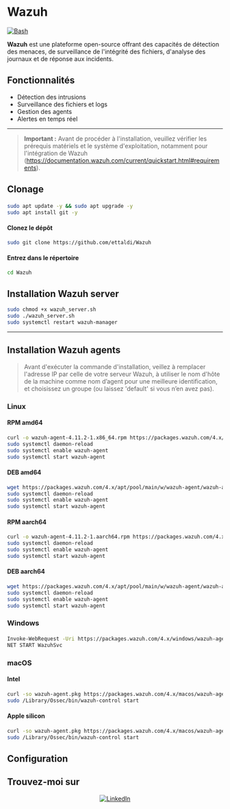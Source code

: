 # **Wazuh**
[![Bash](https://img.shields.io/badge/Bash-5.x-blue?style=for-the-badge&logo=gnubash&logoColor=white)]()


**Wazuh** est une plateforme open-source offrant des capacités de détection des menaces, de surveillance de l'intégrité des fichiers, d'analyse des journaux et de réponse aux incidents.

## **Fonctionnalités**

- Détection des intrusions
- Surveillance des fichiers et logs
- Gestion des agents
- Alertes en temps réel

---
> **Important :** Avant de procéder à l'installation, veuillez vérifier les prérequis matériels et le système d'exploitation, notamment pour l'intégration de Wazuh (https://documentation.wazuh.com/current/quickstart.html#requirements).    
## **Clonage**

#### 
```bash
sudo apt update -y && sudo apt upgrade -y
sudo apt install git -y
```

#### Clonez le dépôt
```bash
sudo git clone https://github.com/ettaldi/Wazuh
```

#### Entrez dans le répertoire
```bash
cd Wazuh
```

## **Installation Wazuh server**

```bash
sudo chmod +x wazuh_server.sh
sudo ./wazuh_server.sh
sudo systemctl restart wazuh-manager
```

---
## **Installation Wazuh agents**
> Avant d'exécuter la commande d'installation, veillez à remplacer l'adresse IP par celle de votre serveur Wazuh, à utiliser le nom d'hôte de la machine comme nom d’agent pour une meilleure identification, et choisissez un groupe (ou laissez 'default' si vous n’en avez pas).
### **Linux**
#### **RPM amd64**
#### 
```bash
curl -o wazuh-agent-4.11.2-1.x86_64.rpm https://packages.wazuh.com/4.x/yum/wazuh-agent-4.11.2-1.x86_64.rpm && sudo WAZUH_MANAGER='Addresse IP' WAZUH_AGENT_GROUP='default' WAZUH_AGENT_NAME='Nom_agent' rpm -ihv wazuh-agent-4.11.2-1.x86_64.rpm
sudo systemctl daemon-reload
sudo systemctl enable wazuh-agent
sudo systemctl start wazuh-agent
```
#### **DEB amd64**
#### 
```bash
wget https://packages.wazuh.com/4.x/apt/pool/main/w/wazuh-agent/wazuh-agent_4.11.2-1_amd64.deb && sudo WAZUH_MANAGER='Addresse IP' WAZUH_AGENT_GROUP='default' WAZUH_AGENT_NAME='Nom_agent' dpkg -i ./wazuh-agent_4.11.2-1_amd64.deb
sudo systemctl daemon-reload
sudo systemctl enable wazuh-agent
sudo systemctl start wazuh-agent
```
#### **RPM aarch64**
#### 
```bash
curl -o wazuh-agent-4.11.2-1.aarch64.rpm https://packages.wazuh.com/4.x/yum/wazuh-agent-4.11.2-1.aarch64.rpm && sudo WAZUH_MANAGER='Addresse IP' WAZUH_AGENT_GROUP='default' WAZUH_AGENT_NAME='Nom_agent' rpm -ihv wazuh-agent-4.11.2-1.aarch64.rpm
sudo systemctl daemon-reload
sudo systemctl enable wazuh-agent
sudo systemctl start wazuh-agent
```
#### **DEB aarch64**
#### 
```bash
wget https://packages.wazuh.com/4.x/apt/pool/main/w/wazuh-agent/wazuh-agent_4.11.2-1_arm64.deb && sudo WAZUH_MANAGER='Addresse IP' WAZUH_AGENT_GROUP='default' WAZUH_AGENT_NAME='Nom_agent' dpkg -i ./wazuh-agent_4.11.2-1_arm64.deb
sudo systemctl daemon-reload
sudo systemctl enable wazuh-agent
sudo systemctl start wazuh-agent
```
### **Windows**
#### 
```bash
Invoke-WebRequest -Uri https://packages.wazuh.com/4.x/windows/wazuh-agent-4.11.2-1.msi -OutFile $env:tmp\wazuh-agent; msiexec.exe /i $env:tmp\wazuh-agent /q WAZUH_MANAGER='Addresse IP' WAZUH_AGENT_GROUP='default' WAZUH_AGENT_NAME='Nom_agent'
NET START WazuhSvc
```
### **macOS**
#### **Intel**
#### 
```bash
curl -so wazuh-agent.pkg https://packages.wazuh.com/4.x/macos/wazuh-agent-4.11.2-1.intel64.pkg && echo "WAZUH_MANAGER='Addresse IP' && WAZUH_AGENT_GROUP='default' && WAZUH_AGENT_NAME='Nom_agent'" > /tmp/wazuh_envs && sudo installer -pkg ./wazuh-agent.pkg -target /
sudo /Library/Ossec/bin/wazuh-control start
```
#### **Apple silicon**
#### 
```bash
curl -so wazuh-agent.pkg https://packages.wazuh.com/4.x/macos/wazuh-agent-4.11.2-1.arm64.pkg && echo "WAZUH_MANAGER='Addresse IP' && WAZUH_AGENT_GROUP='default' && WAZUH_AGENT_NAME='Nom_agent'" > /tmp/wazuh_envs && sudo installer -pkg ./wazuh-agent.pkg -target /
sudo /Library/Ossec/bin/wazuh-control start
```

## **Configuration**
## **Trouvez-moi sur**
<div align="center">
<a href="https://www.linkedin.com/in/mohamed-rayan-ettaldi-6b7501244/" target="_blank">
    <img src="https://img.shields.io/badge/LinkedIn-0A66C2?style=for-the-badge&logo=linkedin&logoColor=white" alt="LinkedIn" />
  </a>
</div>

